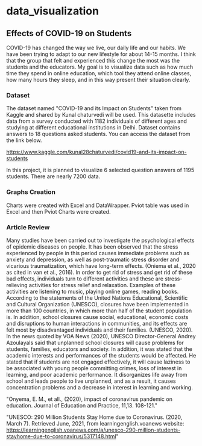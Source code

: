 # data_visualization
## Effects of COVID-19 on Students

COVID-19 has changed the way we live, our daily life and our habits. We have been trying to adapt to our new lifestyle for about 14-15 months. I think that the group that felt and experienced this change the most was the students and the educators. My goal is to visualize data such as how much time they spend in online education, which tool they attend online classes, how many hours they sleep, and in this way present their situation clearly.

### Dataset
The dataset named "COVID-19 and its Impact on Students" taken from Kaggle and shared by Kunal chaturvedi will be used. This datasette includes data from a survey conducted with 1182 individuals of different ages and studying at different educational institutions in Delhi. Dataset contains answers to 18 questions asked students. You can access the dataset from the link below. 

https://www.kaggle.com/kunal28chaturvedi/covid19-and-its-impact-on-students

In this project, it is planned to visualize 6 selected question answers of 1195 students. There are nearly 7200 data.
### Graphs Creation
Charts were created with Excel and DataWrapper. Pviot table was used in Excel and then Pviot Charts were created.

### Article Review
Many studies have been carried out to investigate the psychological effects of epidemic diseases on people. It has been observed that the stress experienced by people in this period causes immediate problems such as anxiety and depression, as well as post-traumatic stress disorder and vicarious traumatization, which have long-term effects. (Oniema et al., 2020 as cited in van et al., 2016). In order to get rid of stress and get rid of these bad effects, individuals turn to different activities and these are stress-relieving activities for stress relief and relaxation. Examples of these activities are listening to music, playing online games, reading books.
According to the statements of the United Nations Educational, Scientific and Cultural Organization (UNESCO), closures have been implemented in more than 100 countries, in which more than half of the student population is. In addition, school closures cause social, educational, economic costs and disruptions to human interactions in communities, and its effects are felt most by disadvantaged individuals and their families. (UNESCO, 2020).
In the news quoted by VOA News (2020), UNESCO Director-General Andrey Azoulayals said that unplanned school closures will cause problems for students, families, educators and society. In addition, it was stated that the academic interests and performances of the students would be affected. He stated that if students are not engaged effectively, it will cause laziness to be associated with young people committing crimes, loss of interest in learning, and poor academic performance. It disorganizes life away from school and leads people to live unplanned, and as a result, it causes concentration problems and a decrease in interest in learning and working.

"Onyema, E. M., et all., (2020), impact of coronavirus pandemic on education. Journal of Education and Practice, 11,13. 108-121."

"UNESCO: 290 Million Students Stay Home due to Coronavirus. (2020, March 7). Retrieved June, 2021, from learningenglish.voanews website: https://learningenglish.voanews.com/a/unesco-290-million-students-stayhome-due-to-coronavirus/5317148.html"

